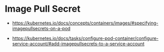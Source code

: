 # Image Pull Secret

- https://kubernetes.io/docs/concepts/containers/images/#specifying-imagepullsecrets-on-a-pod

- https://kubernetes.io/docs/tasks/configure-pod-container/configure-service-account/#add-imagepullsecrets-to-a-service-account

